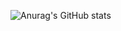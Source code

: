 ![Anurag's GitHub stats](https://github-readme-stats.vercel.app/api?username=taeukyoon&&show_icons=true&theme=cobalt)
